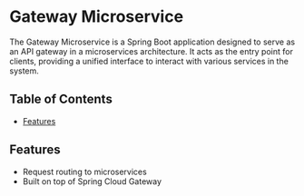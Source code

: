 # Gateway Microservice

The Gateway Microservice is a Spring Boot application designed to serve as an API gateway in a microservices architecture. It acts as the entry point for clients, providing a unified interface to interact with various services in the system.

## Table of Contents

- [Features](#features)

## Features

- Request routing to microservices
- Built on top of Spring Cloud Gateway
